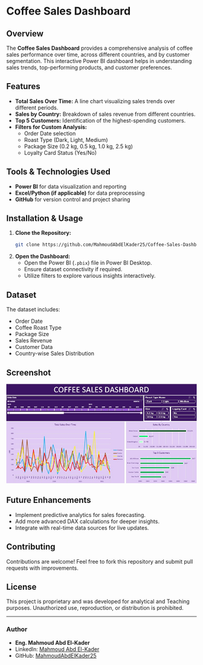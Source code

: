 # Coffee Sales Dashboard

## Overview
The **Coffee Sales Dashboard** provides a comprehensive analysis of coffee sales performance over time, across different countries, and by customer segmentation. This interactive Power BI dashboard helps in understanding sales trends, top-performing products, and customer preferences.

## Features
- **Total Sales Over Time:** A line chart visualizing sales trends over different periods.
- **Sales by Country:** Breakdown of sales revenue from different countries.
- **Top 5 Customers:** Identification of the highest-spending customers.
- **Filters for Custom Analysis:**
  - Order Date selection
  - Roast Type (Dark, Light, Medium)
  - Package Size (0.2 kg, 0.5 kg, 1.0 kg, 2.5 kg)
  - Loyalty Card Status (Yes/No)

## Tools & Technologies Used
- **Power BI** for data visualization and reporting
- **Excel/Python (if applicable)** for data preprocessing
- **GitHub** for version control and project sharing

## Installation & Usage
1. **Clone the Repository:**
   ```sh
   git clone https://github.com/MahmoudAbdElKader25/Coffee-Sales-Dashboard.git
   ```
2. **Open the Dashboard:**
   - Open the Power BI (`.pbix`) file in Power BI Desktop.
   - Ensure dataset connectivity if required.
   - Utilize filters to explore various insights interactively.

## Dataset
The dataset includes:
- Order Date
- Coffee Roast Type
- Package Size
- Sales Revenue
- Customer Data
- Country-wise Sales Distribution

## Screenshot
![Coffee Sales Dashboard](https://github.com/MahmoudAbdElkader25/Data-Analysis/blob/main/Excel%20%5BProjects%5D%20/Coffee%20Sales%20Dashboard%20-%20Excel/Screens/Dashboard.jpg?raw=true)

## Future Enhancements
- Implement predictive analytics for sales forecasting.
- Add more advanced DAX calculations for deeper insights.
- Integrate with real-time data sources for live updates.

## Contributing
Contributions are welcome! Feel free to fork this repository and submit pull requests with improvements.

## License
This project is proprietary and was developed for analytical and Teaching purposes. Unauthorized use, reproduction, or distribution is prohibited.

---

### Author
- **Eng. Mahmoud Abd El-Kader**
- LinkedIn: [Mahmoud Abd El-Kader](https://www.linkedin.com/in/mahmoud-abd-el-kader-66a6a8308/)
- GitHub: [MahmoudAbdElKader25](https://github.com/MahmoudAbdElKader25)


